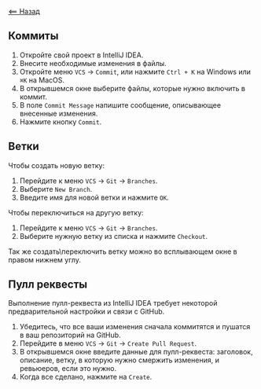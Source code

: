 [<== Назад](../README.md)

## Коммиты

1. Откройте свой проект в IntelliJ IDEA.
2. Внесите необходимые изменения в файлы.
3. Откройте меню `VСS` -> `Commit`, или нажмите `Ctrl + K` на Windows или `⌘K` на MacOS.
4. В открывшемся окне выберите файлы, которые нужно включить в коммит.
5. В поле `Commit Message` напишите сообщение, описывающее внесенные изменения.
6. Нажмите кнопку `Commit`.

## Ветки

Чтобы создать новую ветку:

1. Перейдите к меню `VCS` -> `Git` -> `Branches`.
2. Выберите `New Branch`.
3. Введите имя для новой ветки и нажмите `OK`.

Чтобы переключиться на другую ветку:

1. Перейдите к меню `VCS` -> `Git` -> `Branches`.
2. Выберите нужную ветку из списка и нажмите `Checkout`.

Так же создать\переключить ветку можно во всплывающем окне в правом нижнем углу.

## Пулл реквесты

Выполнение пулл-реквеста из IntelliJ IDEA требует некоторой предварительной настройки и связи с GitHub.

1. Убедитесь, что все ваши изменения сначала коммитятся и пушатся в ваш репозиторий на GitHub.
2. Перейдите в меню `VCS` -> `Git` -> `Create Pull Request`.
3. В открывшемся окне введите данные для пулл-реквеста: заголовок, описание, ветку, в которую нужно смержить изменения, и ревьюеров, если это нужно.
4. Когда все сделано, нажмите на `Create`.